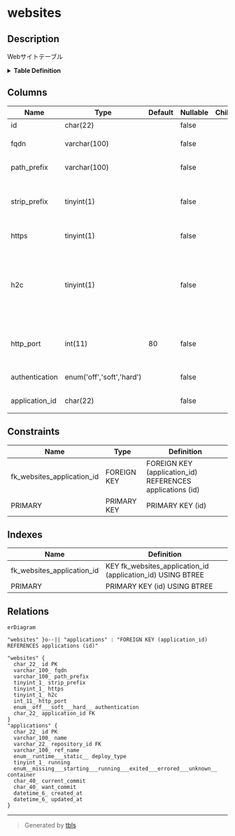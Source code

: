 # websites

## Description

Webサイトテーブル

<details>
<summary><strong>Table Definition</strong></summary>

```sql
CREATE TABLE `websites` (
  `id` char(22) NOT NULL COMMENT 'サイトID',
  `fqdn` varchar(100) NOT NULL COMMENT 'サイトURLのFQDN',
  `path_prefix` varchar(100) NOT NULL COMMENT 'サイトPathのPrefix',
  `strip_prefix` tinyint(1) NOT NULL COMMENT 'PathのPrefixを落とすかどうか',
  `https` tinyint(1) NOT NULL COMMENT 'httpsの接続かどうか',
  `h2c` tinyint(1) NOT NULL COMMENT '(advanced)プロキシとアプリの通信にh2c protocolを使うかどうか',
  `http_port` int(11) NOT NULL DEFAULT 80 COMMENT '(runtime only)コンテナhttpポート番号',
  `authentication` enum('off','soft','hard') NOT NULL COMMENT 'traP部員認証タイプ',
  `application_id` char(22) NOT NULL COMMENT 'アプリケーションID',
  PRIMARY KEY (`id`),
  KEY `fk_websites_application_id` (`application_id`),
  CONSTRAINT `fk_websites_application_id` FOREIGN KEY (`application_id`) REFERENCES `applications` (`id`)
) ENGINE=InnoDB DEFAULT CHARSET=utf8mb4 COLLATE=utf8mb4_general_ci COMMENT='Webサイトテーブル'
```

</details>

## Columns

| Name | Type | Default | Nullable | Children | Parents | Comment |
| ---- | ---- | ------- | -------- | -------- | ------- | ------- |
| id | char(22) |  | false |  |  | サイトID |
| fqdn | varchar(100) |  | false |  |  | サイトURLのFQDN |
| path_prefix | varchar(100) |  | false |  |  | サイトPathのPrefix |
| strip_prefix | tinyint(1) |  | false |  |  | PathのPrefixを落とすかどうか |
| https | tinyint(1) |  | false |  |  | httpsの接続かどうか |
| h2c | tinyint(1) |  | false |  |  | (advanced)プロキシとアプリの通信にh2c protocolを使うかどうか |
| http_port | int(11) | 80 | false |  |  | (runtime only)コンテナhttpポート番号 |
| authentication | enum('off','soft','hard') |  | false |  |  | traP部員認証タイプ |
| application_id | char(22) |  | false |  | [applications](applications.md) | アプリケーションID |

## Constraints

| Name | Type | Definition |
| ---- | ---- | ---------- |
| fk_websites_application_id | FOREIGN KEY | FOREIGN KEY (application_id) REFERENCES applications (id) |
| PRIMARY | PRIMARY KEY | PRIMARY KEY (id) |

## Indexes

| Name | Definition |
| ---- | ---------- |
| fk_websites_application_id | KEY fk_websites_application_id (application_id) USING BTREE |
| PRIMARY | PRIMARY KEY (id) USING BTREE |

## Relations

```mermaid
erDiagram

"websites" }o--|| "applications" : "FOREIGN KEY (application_id) REFERENCES applications (id)"

"websites" {
  char_22_ id PK
  varchar_100_ fqdn
  varchar_100_ path_prefix
  tinyint_1_ strip_prefix
  tinyint_1_ https
  tinyint_1_ h2c
  int_11_ http_port
  enum__off___soft___hard__ authentication
  char_22_ application_id FK
}
"applications" {
  char_22_ id PK
  varchar_100_ name
  varchar_22_ repository_id FK
  varchar_100_ ref_name
  enum__runtime___static__ deploy_type
  tinyint_1_ running
  enum__missing___starting___running___exited___errored___unknown__ container
  char_40_ current_commit
  char_40_ want_commit
  datetime_6_ created_at
  datetime_6_ updated_at
}
```

---

> Generated by [tbls](https://github.com/k1LoW/tbls)
